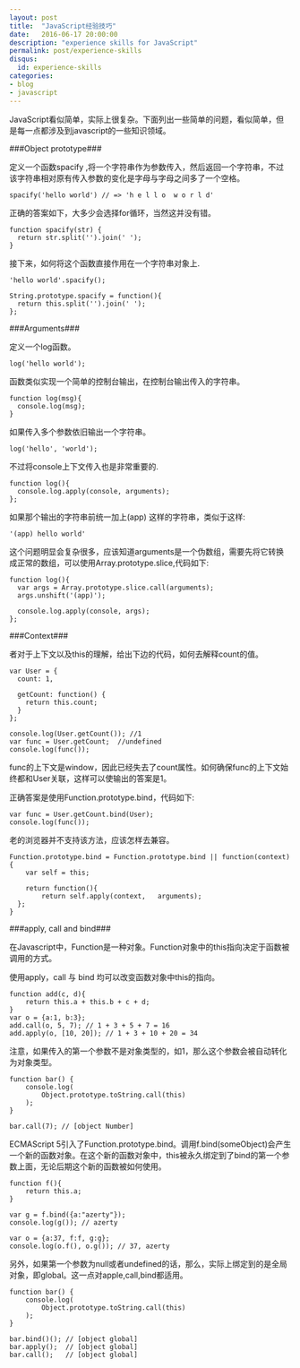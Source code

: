 ```yaml
---
layout: post
title:  "JavaScript经验技巧"
date:   2016-06-17 20:00:00
description: "experience skills for JavaScript"
permalink: post/experience-skills
disqus:
  id: experience-skills
categories:
- blog
- javascript
---
```


JavaScript看似简单，实际上很复杂。下面列出一些简单的问题，看似简单，但是每一点都涉及到javascript的一些知识领域。<br>

###Object prototype###

定义一个函数spacify ,将一个字符串作为参数传入，然后返回一个字符串，不过该字符串相对原有传入参数的变化是字母与字母之间多了一个空格。<br>

```
spacify('hello world') // => 'h e l l o  w o r l d'  
```

正确的答案如下，大多少会选择for循环，当然这并没有错。<br>

```
function spacify(str) {  
  return str.split('').join(' ');
}
```

接下来，如何将这个函数直接作用在一个字符串对象上.<br>

```
'hello world'.spacify();
```

```
String.prototype.spacify = function(){  
  return this.split('').join(' ');
};
```

###Arguments###

定义一个log函数。<br>

```
log('hello world');
```

函数类似实现一个简单的控制台输出，在控制台输出传入的字符串。

```
function log(msg){  
  console.log(msg);
}
```

如果传入多个参数依旧输出一个字符串。

```
log('hello', 'world');
```

不过将console上下文传入也是非常重要的.<br>

```
function log(){  
  console.log.apply(console, arguments);
};
```

如果那个输出的字符串前统一加上(app) 这样的字符串，类似于这样:<br>

```
'(app) hello world'  
```

这个问题明显会复杂很多，应该知道arguments是一个伪数组，需要先将它转换成正常的数组，可以使用Array.prototype.slice,代码如下:<br>

```
function log(){  
  var args = Array.prototype.slice.call(arguments);
  args.unshift('(app)');

  console.log.apply(console, args);
};
```

###Context###

者对于上下文以及this的理解，给出下边的代码，如何去解释count的值。<br>

```
var User = {  
  count: 1,

  getCount: function() {
    return this.count;
  }
};

console.log(User.getCount()); //1
var func = User.getCount;  //undefined
console.log(func());
```

func的上下文是window，因此已经失去了count属性。如何确保func的上下文始终都和User关联，这样可以使输出的答案是1。<br>

正确答案是使用Function.prototype.bind，代码如下:<br>

```
var func = User.getCount.bind(User);  
console.log(func());  
```

老的浏览器并不支持该方法，应该怎样去兼容。

```
Function.prototype.bind = Function.prototype.bind || function(context) {  
    var self = this;

    return function(){
        return self.apply(context,   arguments);
  };
}
```

###apply, call and bind###

在Javascript中，Function是一种对象。Function对象中的this指向决定于函数被调用的方式。<br>

使用apply，call 与 bind 均可以改变函数对象中this的指向。<br>

```
function add(c, d){
    return this.a + this.b + c + d;
}
var o = {a:1, b:3};
add.call(o, 5, 7); // 1 + 3 + 5 + 7 = 16
add.apply(o, [10, 20]); // 1 + 3 + 10 + 20 = 34
```

注意，如果传入的第一个参数不是对象类型的，如1，那么这个参数会被自动转化为对象类型。<br>

```
function bar() {     
    console.log(
        Object.prototype.toString.call(this)
    );
}

bar.call(7); // [object Number]
```

ECMAScript 5引入了Function.prototype.bind。调用f.bind(someObject)会产生一个新的函数对象。在这个新的函数对象中，this被永久绑定到了bind的第一个参数上面，无论后期这个新的函数被如何使用。<br>

```
function f(){
    return this.a;
}

var g = f.bind({a:"azerty"});
console.log(g()); // azerty

var o = {a:37, f:f, g:g};
console.log(o.f(), o.g()); // 37, azerty
```

另外，如果第一个参数为null或者undefined的话，那么，实际上绑定到的是全局对象，即global。这一点对apple,call,bind都适用。<br>

```
function bar() {     
    console.log(
        Object.prototype.toString.call(this)
    );
}

bar.bind()(); // [object global]
bar.apply();  // [object global]
bar.call();   // [object global]
```
